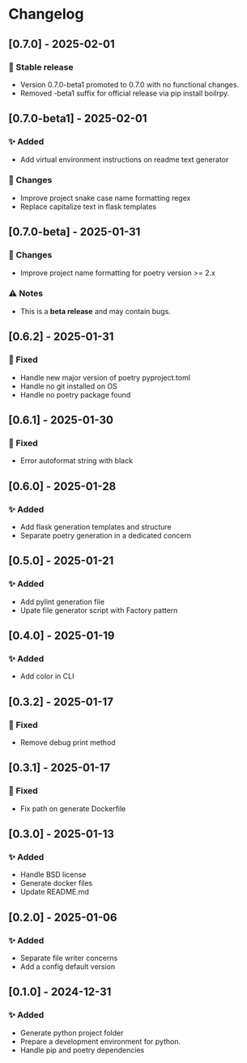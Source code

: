 # Changelog

## [0.7.0] - 2025-02-01

### 🚀 Stable release
- Version 0.7.0-beta1 promoted to 0.7.0 with no functional changes.
- Removed -beta1 suffix for official release via pip install boilrpy.

## [0.7.0-beta1] - 2025-02-01

### ✨ Added
- Add virtual environment instructions on readme text generator 

### 🔄 Changes
- Improve project snake case name formatting regex
- Replace capitalize text in flask templates

## [0.7.0-beta] - 2025-01-31

### 🔄 Changes 
- Improve project name formatting for poetry version >= 2.x

### ⚠️ Notes  
- This is a **beta release** and may contain bugs.  

## [0.6.2] - 2025-01-31
### 🔧 Fixed
- Handle new major version of poetry pyproject.toml
- Handle no git installed on OS
- Handle no poetry package found

## [0.6.1] - 2025-01-30
### 🔧 Fixed
- Error autoformat string with black

## [0.6.0] - 2025-01-28
### ✨ Added
- Add flask generation templates and structure
- Separate poetry generation in a dedicated concern

## [0.5.0] - 2025-01-21
### ✨ Added
- Add pylint generation file
- Upate file generator script with Factory pattern

## [0.4.0] - 2025-01-19
### ✨ Added
- Add color in CLI

## [0.3.2] - 2025-01-17
### 🔧 Fixed
- Remove debug print method 

## [0.3.1] - 2025-01-17
### 🔧 Fixed
- Fix path on generate Dockerfile

## [0.3.0] - 2025-01-13
### ✨ Added
- Handle BSD license
- Generate docker files
- Update README.md

## [0.2.0] - 2025-01-06
### ✨ Added
- Separate file writer concerns
- Add a config default version

## [0.1.0] - 2024-12-31
### ✨ Added
- Generate python project folder
- Prepare a development environment for python.
- Handle pip and poetry dependencies